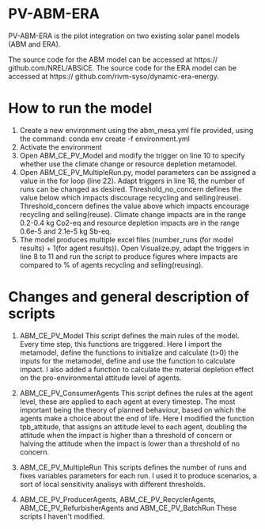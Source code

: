 # PV-ABM-ERA

PV-ABM-ERA is the pilot integration on two existing solar panel models (ABM and ERA).

The source code for the ABM model can be accessed at https://
github.com/NREL/ABSiCE.
The source code for the ERA model can be accessed at https://
github.com/rivm-syso/dynamic-era-energy.

 # How to run the model

 1. Create a new environment using the abm_mesa.yml file provided, using the command: conda env create -f environment.yml
 2. Activate the environment 
 3. Open ABM_CE_PV_Model and modify the trigger on line 10 to specify whether use the climate change or resource depletion metamodel.
 4. Open ABM_CE_PV_MultipleRun.py, model parameters can be assigned a value in the for loop (line 22). Adapt triggers in line 16, the number of runs can be changed as desired. Threshold_no_concern defines the value below which impacts discourage recycling and selling(reuse). Threshold_concern defines the value above which impacts encourage recycling and selling(reuse). Climate change impacts are in the range 0.2-0.4 kg Co2-eq and resource depletion impacts are in the range 0.6e-5 and 2.1e-5 kg Sb-eq.
 5. The model produces multiple excel files (number_runs (for model results) + 1(for agent results)). Open Visualize.py, adapt the triggers in line 8 to 11 and run the script to produce figures where impacts are compared to % of agents recycling and selling(reusing).

 # Changes and general description of scripts

 1. ABM_CE_PV_Model
 This script defines the main rules of the model. Every time step, this functions are triggered. Here I import the metamodel, define the functions to initialize and calculate (t>0) the inputs for the metamodel, define and use the function to calculate impact. I also added a function to calculate the material depletion effect on the pro-environmental attitude level of agents.

 2. ABM_CE_PV_ConsumerAgents
 This script defines the rules at the agent level, these are applied to each agent at every timestep. The most important being the theory of planned behaviour, based on which the agents make a choice about the end of life. Here I modified the function tpb_attitude, that assigns an attitude level to each agent, doubling the attitude when the impact is higher than a threshold of concern or halving the attitude when the impact is lower than a threshold of no concern.

 3. ABM_CE_PV_MultipleRun
This scripts defines the number of runs and fixes variables parameters for each run. I used it to produce scenarios, a sort of local sensitivity analisys with different thresholds.

 4. ABM_CE_PV_ProducerAgents, ABM_CE_PV_RecyclerAgents, ABM_CE_PV_RefurbisherAgents and ABM_CE_PV_BatchRun
 These scripts I haven't modified.